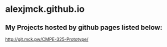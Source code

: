 # alexjmck.github.io

## My Projects hosted by github pages listed below:

http://git.mck.pw/CMPE-325-Prototype/
